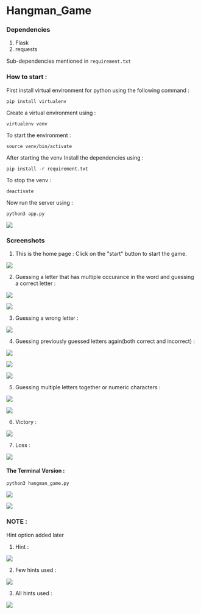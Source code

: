 # Hangman_Game
### Dependencies
1. Flask
2. requests


Sub-dependencies mentioned in `requirement.txt`


### How to start :
First install virtual environment for python using the following command : 
```
pip install virtualenv
```
Create a virtual environment using : 
```
virtualenv venv
```
To start the environment :
```
source venv/bin/activate
```
After starting the venv
Install the dependencies using : 
```
pip install -r requirement.txt
```
To stop the venv :
```
deactivate
```
Now run the server using : 
```
python3 app.py
```

![](/ss/flask/hangman_flask_server.png)

### Screenshots
1. This is the home page :
   Click on the "start" button to start the game.

![](/ss/flask/hangman_home_page.png)


2. Guessing a letter that has multiple occurance in the word and guessing a correct letter : 

![](/ss/flask/hangman_guessing_similar_letters.png)

![](/ss/flask/hangman_guessing_correct.png)

3. Guessing a wrong letter :

![](/ss/flask/hangman_guessing_wrong.png)

4. Guessing previously guessed letters again(both correct and incorrect) : 

![](/ss/flask/hangman_guessing_already_guessed.png)

![](/ss/flask/hangman_guessing_correct_again.png)

![](/ss/flask/hangman_guessing_wrong_again.png)

5. Guessing multiple letters together or numeric characters : 

![](/ss/flask/hangman_not_single_letter.png)

![](/ss/flask/hangman_numeric.png)

6. Victory : 

![](/ss/flask/hangman_victory.png)

7. Loss : 

![](/ss/flask/hangman_loss.png)

#### The Terminal Version : 

```
python3 hangman_game.py
```

![](/ss/terminal/hangman_terminal_1.png)

![](/ss/terminal/hangman_terminal_2.png)

### NOTE : 
Hint option added later

1. Hint : 

![](/ss/flask/hangman_hint_1.png)

2. Few hints used : 

![](/ss/flask/hangman_hint_3.png)

3. All hints used : 

![](/ss/flask/hangman_hint_4.png)
